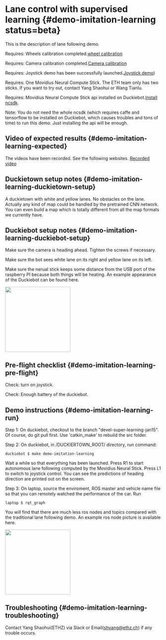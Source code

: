 # Lane control with supervised learning {#demo-imitation-learning status=beta}

This is the description of lane following demo.

<div class='requirements' markdown="1">

Requires: Wheels calibration completed.[wheel calibration](#wheel-calibration)

Requires: Camera calibration completed.[Camera calibration](#camera-calib)

Requires: Joystick demo has been successfully launched.[Joystick demo](#rc-control))

Requires: One Movidius Neural Compute Stick. The ETH team only has two sticks. If you want to try out, contact Yang Shaohui or Wang Tianlu.

Requires: Movidius Neural Compute Stick api installed on Duckiebot.[Install ncsdk](http://purl.org/dth/ncsdk-install).

Note: You do not need the whole ncsdk (which requires caffe and tensorflow to be installed on Duckiebot, which causes troubles and tons of time) to run this demo. Just installing the api will be enough.

</div>

## Video of expected results {#demo-imitation-learning-expected}

The videos have been recorded. See the following websites. [Recorded video](https://youtu.be/FCP8Ndoxae0)

## Duckietown setup notes {#demo-imitation-learning-duckietown-setup}

A duckietown with white and yellow lanes. No obstacles on the lane. Actually any kind of map could be handled by the pretrained CNN network. You can even build a map which is totally different from all the map formats we currently have.

## Duckiebot setup notes {#demo-imitation-learning-duckiebot-setup}

Make sure the camera is heading ahead. Tighten the screws if necessary.

Make sure the bot sees white lane on its right and yellow lane on its left.

Make sure the nerual stick keeps some distance from the USB port of the raspberry PI because both things will be heating. An example appearance of the Duckiebot can be found here. [](#fig:Duckie_appearance)

 <div figure-id="fig:Duckie_appearance" figure-caption="The Duckiebot appearance">
      <img src="duckiebot-appearance-super-learning.jpg" style='width: 15em'/>
 </div>


## Pre-flight checklist {#demo-imitation-learning-pre-flight}

Check: turn on joystick.

Check: Enough battery of the duckiebot.

## Demo instructions {#demo-imitation-learning-run}

Step 1: On duckiebot, checkout to the branch "devel-super-learning-jan15". Of course, do git pull first. Use 'catkin_make' to rebuild the src folder.

Step 2: On duckiebot, in /DUCKIERTOWN_ROOT/ directory, run command:

    duckiebot $ make demo-imitation-learning

Wait a while so that everything has been launched. Press R1 to start autonomous lane following computed by the Movidius Neural Stick. Press L1 to switch to joystick control. You can see the predictions of heading direction are printed out on the screen.

Step 3: On laptop, source the enviroment, ROS master and vehicle name file so that you can remotely watched the performance of the car. Run

    laptop $ rqt_graph

You will find that there are much less ros nodes and topics compared with the traditional lane following demo. An example ros node picture is available here. [](#fig:ros_graph)

 <div figure-id="fig:ros_graph" figure-caption="The Ros graph">
      <img src="rosgraph-super-learning.png" style='width: 15em'/>
 </div>


## Troubleshooting {#demo-imitation-learning-troubleshooting}

Contact Yang Shaohui(ETHZ) via Slack or Email(shyang@ethz.ch) if any trouble occurs.

